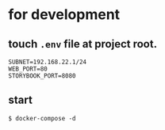 
# for development
## touch `.env` file at project root.

```
SUBNET=192.168.22.1/24
WEB_PORT=80
STORYBOOK_PORT=8080
```

## start
```
$ docker-compose -d
```
